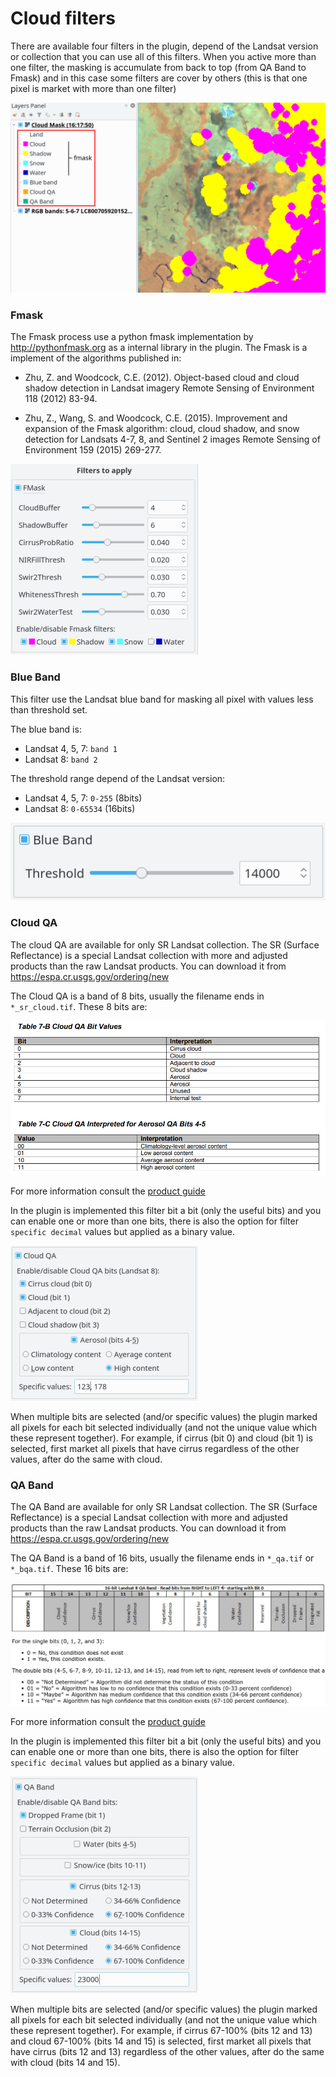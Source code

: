 # Cloud filters

There are available four filters in the plugin, depend of the Landsat version or collection that you can use all of this filters. When you active more than one filter, the masking is accumulate from back to top (from QA Band to Fmask) and in this case some filters are cover by others (this is that one pixel is market with more than one filter)

![](img/filters_layers.png)

### Fmask

The Fmask process use a python fmask implementation by  http://pythonfmask.org as a internal library in the plugin. The Fmask is a implement of the algorithms published in:

* Zhu, Z. and Woodcock, C.E. (2012). Object-based cloud and cloud shadow detection in Landsat imagery Remote Sensing of Environment 118 (2012) 83-94.

* Zhu, Z., Wang, S. and Woodcock, C.E. (2015). Improvement and expansion of the Fmask algorithm: cloud, cloud shadow, and snow detection for Landsats 4-7, 8, and Sentinel 2 images Remote Sensing of Environment 159 (2015) 269-277.

![](img/filter_fmask.png)

### Blue Band

This filter use the Landsat blue band for masking all pixel with values less than threshold set.

The blue band is:

* Landsat 4, 5, 7: `band 1`
* Landsat 8: `band 2`

The threshold range depend of the Landsat version:

* Landsat 4, 5, 7: `0-255` (8bits)
* Landsat 8: `0-65534` (16bits)

![](img/filter_blue_band.png)

### Cloud QA

The cloud QA are available for only SR Landsat collection. The SR (Surface Reflectance) is a special Landsat collection with more and adjusted products than the raw Landsat products. You can download it from https://espa.cr.usgs.gov/ordering/new

The Cloud QA is a band of 8 bits, usually the filename ends in `*_sr_cloud.tif`. These 8 bits are:

![](img/filter_cloud_qa_bits.png)

For more information consult the [product guide](http://landsat.usgs.gov/documents/provisional_lasrc_product_guide.pdf)

In the plugin is implemented this filter bit a bit (only the useful bits) and you can enable one or more than one bits, there is also the option for filter `specific decimal` values but applied as a binary value.

![](img/filter_cloud_qa.png)

When multiple bits are selected (and/or specific values) the plugin marked all pixels for each bit selected individually (and not the unique value which these represent together). For example, if cirrus (bit 0) and cloud (bit 1) is selected, first market all pixels that have cirrus regardless of the other values, after do the same with cloud.

### QA Band


The QA Band are available for only SR Landsat collection. The SR (Surface Reflectance) is a special Landsat collection with more and adjusted products than the raw Landsat products. You can download it from https://espa.cr.usgs.gov/ordering/new

The QA Band is a band of 16 bits, usually the filename ends in `*_qa.tif` or `*_bqa.tif`. These 16 bits are:

![](img/filter_qa_band_bits.png)

For more information consult the [product guide](http://landsat.usgs.gov/qualityband.php)

In the plugin is implemented this filter bit a bit (only the useful bits) and you can enable one or more than one bits, there is also the option for filter `specific decimal` values but applied as a binary value.

![](img/filter_qa_band.png)

When multiple bits are selected (and/or specific values) the plugin marked all pixels for each bit selected individually (and not the unique value which these represent together). For example, if cirrus 67-100% (bits 12 and 13) and cloud 67-100% (bits 14 and 15) is selected, first market all pixels that have cirrus (bits 12 and 13) regardless of the other values, after do the same with cloud (bits 14 and 15).